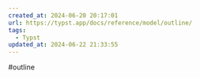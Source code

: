 ```yaml
---
created_at: 2024-06-20 20:17:01
url: https://typst.app/docs/reference/model/outline/
tags:
  - Typst
updated_at: 2024-06-22 21:33:55
---
```

#outline

